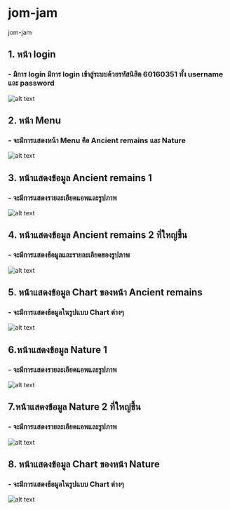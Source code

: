 # jom-jam
jom-jam

## 1. หน้า login
### - มีการ login มีการ login เข้าสู่ระบบด้วยรหัสนิสิต 60160351  ทั้ง username และ password  
![alt text]((https://user-images.githubusercontent.com/61577076/77156506-123ebf80-6ad2-11ea-9103-40a62e87a16a.png)
)

## 2. หน้า Menu
### - จะมีการแสดงหน้า Menu  คือ Ancient remains และ Nature 
![alt text](https://user-images.githubusercontent.com/61577076/77156506-123ebf80-6ad2-11ea-9103-40a62e87a16a.png)

## 3. หน้าแสดงข้อมูล Ancient remains 1
### - จะมีการแสดงรายละเอียดแอพและรูปภาพ 
![alt text](https://user-images.githubusercontent.com/61577076/77154168-c38f2680-6acd-11ea-9564-6e0bab7780b6.png)

## 4. หน้าแสดงข้อมูล Ancient remains 2 ที่ใหญ่ขึ้น
### - จะมีการแสดงข้อมูลและรายละเอียดของรูปภาพ 
![alt text](https://user-images.githubusercontent.com/61577076/77155054-8461d500-6acf-11ea-932d-af162308a641.png)

## 5. หน้าแสดงข้อมูล Chart ของหน้า Ancient remains 
### -  จะมีการแสดงข้อมูลในรูปแบบ Chart ต่างๆ
![alt text](https://user-images.githubusercontent.com/61577076/77156680-6ea1df00-6ad2-11ea-830f-f729f9358d0b.png)

## 6.หน้าแสดงข้อมูล Nature 1
### - จะมีการแสดงรายละเอียดแอพและรูปภาพ
![alt text](https://user-images.githubusercontent.com/61577076/77155514-38fbf680-6ad0-11ea-8d25-d001933966f2.png)

## 7.หน้าแสดงข้อมูล Nature 2 ที่ใหญ่ขึ้น
### -  จะมีการแสดงรายละเอียดแอพและรูปภาพ
![alt text](https://user-images.githubusercontent.com/61577076/77155666-72346680-6ad0-11ea-8297-f01bd66988a3.png)

## 8. หน้าแสดงข้อมูล Chart ของหน้า Nature
### - จะมีการแสดงข้อมูลในรูปแบบ Chart ต่างๆ
![alt text](https://user-images.githubusercontent.com/61577076/77156744-92fdbb80-6ad2-11ea-9266-e0f36e25123f.png)
